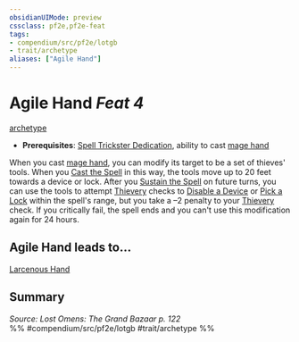 ```yaml
---
obsidianUIMode: preview
cssclass: pf2e,pf2e-feat
tags:
- compendium/src/pf2e/lotgb
- trait/archetype
aliases: ["Agile Hand"]
---
```

# Agile Hand  *Feat 4*  
[archetype](../../rules/traits/archetype.md)  

- **Prerequisites**: [Spell Trickster Dedication](spell-trickster-dedication-lotgb.md), ability to cast [mage hand](../spells/mage-hand.md)

When you cast [mage hand](../spells/mage-hand.md), you can modify its target to be a set of thieves' tools. When you [Cast the Spell](../../rules/actions/cast-a-spell.md) in this way, the tools move up to 20 feet towards a device or lock. After you [Sustain the Spell](../../rules/actions/sustain-a-spell.md) on future turns, you can use the tools to attempt [Thievery](../skills.md#Thievery) checks to [Disable a Device](../../rules/actions/disable-a-device.md) or [Pick a Lock](../../rules/actions/pick-a-lock.md) within the spell's range, but you take a –2 penalty to your [Thievery](../skills.md#Thievery) check. If you critically fail, the spell ends and you can't use this modification again for 24 hours.

## Agile Hand leads to...

[Larcenous Hand](larcenous-hand-lotgb.md)

## Summary

*Source: Lost Omens: The Grand Bazaar p. 122*  
%% #compendium/src/pf2e/lotgb #trait/archetype %%